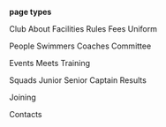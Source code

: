 **page types**

Club
	About
	Facilities
	Rules
	Fees
	Uniform

People
	Swimmers
	Coaches
	Committee

Events
	Meets
	Training


Squads
	Junior
	Senior
	Captain
	Results


	
Joining
	
Contacts
